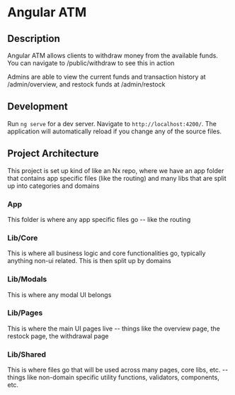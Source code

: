 # Angular ATM

## Description

Angular ATM allows clients to withdraw money from the available funds. You can navigate to /public/withdraw to see this in action

Admins are able to view the current funds and transaction history at /admin/overview, and restock funds at /admin/restock

## Development

Run `ng serve` for a dev server. Navigate to `http://localhost:4200/`. The application will automatically reload if you change any of the source files.

## Project Architecture

This project is set up kind of like an Nx repo, where we have an app folder that contains
app specific files (like the routing) and many libs that are split up into categories and domains

### App

This folder is where any app specific files go -- like the routing

### Lib/Core

This is where all business logic and core functionalities go, typically anything non-ui related.
This is then split up by domains

### Lib/Modals

This is where any modal UI belongs

### Lib/Pages

This is where the main UI pages live -- things like the overview page, the restock page, the withdrawal page

### Lib/Shared

This is where files go that will be used across many pages, core libs, etc. -- things like
non-domain specific utility functions, validators, components, etc.
